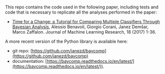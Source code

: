 This repo contains the code used in the following paper, including tests and  code that is necessary to replicate all the analyses performed in the paper:

* [Time for a Change: a Tutorial for Comparing Multiple Classifiers Through Bayesian Analysis](http://jmlr.org/papers/volume18/16-305/16-305.pdf), Alessio Benavoli, Giorgio Corani, Janez Demšar, Marco Zaffalon. Journal of Machine Learning Research, 18 (2017) 1-36.

A more recent version of the Python library is available here:
* git repo: [https://github.com/janezd/baycomp](https://github.com/janezd/baycomp)
* documentation: [https://baycomp.readthedocs.io/en/latest/](https://baycomp.readthedocs.io/en/latest/)).